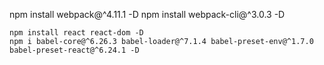 npm install webpack@^4.11.1 -D
npm install webpack-cli@^3.0.3 -D

    npm install react react-dom -D
    npm i babel-core@^6.26.3 babel-loader@^7.1.4 babel-preset-env@^1.7.0 babel-preset-react@^6.24.1 -D
